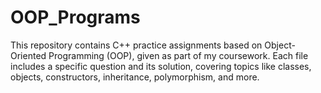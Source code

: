# OOP_Programs
This repository contains C++ practice assignments based on Object-Oriented Programming (OOP), given as part of my coursework. Each file includes a specific question and its solution, covering topics like classes, objects, constructors, inheritance, polymorphism, and more.
